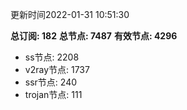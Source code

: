 更新时间2022-01-31 10:51:30

**总订阅: 182**
**总节点: 7487**
**有效节点: 4296**
- ss节点: 2208
- v2ray节点: 1737
- ssr节点: 240
- trojan节点: 111
